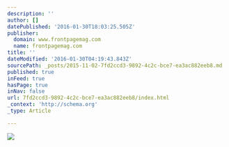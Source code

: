 ```yaml
---
description: ''
author: []
datePublished: '2016-01-30T18:03:25.505Z'
publisher:
  domain: www.frontpagemag.com
  name: frontpagemag.com
title: ''
dateModified: '2016-01-30T04:19:43.843Z'
sourcePath: _posts/2015-11-02-7fd2ccd3-9892-4c2c-bce7-ea3ac882eeb8.md
published: true
inFeed: true
hasPage: true
inNav: false
url: 7fd2ccd3-9892-4c2c-bce7-ea3ac882eeb8/index.html
_context: 'http://schema.org'
_type: Article

---
```

![](http://www.frontpagemag.com/sites/default/files/styles/article_full/public/uploads/2015/11/obama-wc2.jpg?itok=HR27rakw)
